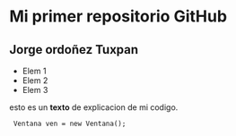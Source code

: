 # Mi primer repositorio GitHub

## Jorge ordoñez Tuxpan

- Elem 1
- Elem 2
- Elem 3

esto es un **texto** de explicacion de mi codigo.

` 
Ventana ven = new Ventana();
`